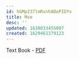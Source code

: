 ```yaml
---
id: hGMp237lmRxnhADoPIDYv
title: Mse
desc: ''
updated: 1630833455007
created: 1629461379123
---
```


Text Book - [PDF]()
